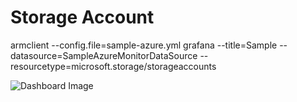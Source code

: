 # Storage Account
armclient --config.file=sample-azure.yml grafana --title=Sample --datasource=SampleAzureMonitorDataSource --resourcetype=microsoft.storage/storageaccounts

![Dashboard Image](https://raw.githubusercontent.com/asheniam/azure-grafana-dashboard-templates/master/microsoft-storage-storageaccounts/overview/dashboard.png)
